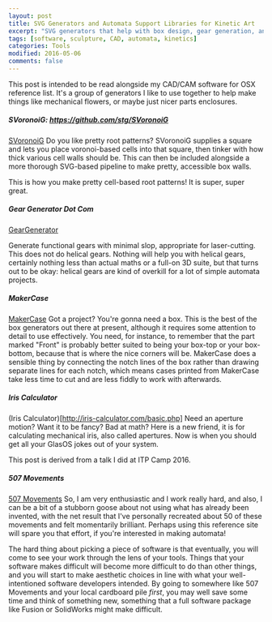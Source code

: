 ```yaml
---
layout: post
title: SVG Generators and Automata Support Libraries for Kinetic Art
excerpt: "SVG generators that help with box design, gear generation, and how to think about making motion."
tags: [software, sculpture, CAD, automata, kinetics]
categories: Tools
modified: 2016-05-06
comments: false
---
```


This post is intended to be read alongside my CAD/CAM software for OSX reference list. It's a group of generators I like to use together to help make things like mechanical flowers, or maybe just nicer parts enclosures.

##### SVoronoiG: https://github.com/stg/SVoronoiG
[SVoronoiG](https://github.com/stg/SVoronoiG)
Do you like pretty root patterns? SVoronoiG supplies a square and lets you place voronoi-based cells into that square, then tinker with how thick various cell walls should be. This can then be included alongside a more thorough SVG-based pipeline to make pretty, accessible box walls. 

This is how you make pretty cell-based root patterns! It is super, super great.

##### Gear Generator Dot Com
[GearGenerator](geargenerator.com/#144,144,72,6,1,0,15355.500000006388,3,1,8,2,4,27,-90,0,0,13,3.25,4,27,-90,0,0,13,3.25,4,27,8,0,0,2,1104)

Generate functional gears with minimal slop, appropriate for laser-cutting. This does not do helical gears. Nothing will help you with helical gears, certainly nothing less than actual maths or a full-on 3D suite, but that turns out to be okay: helical gears are kind of overkill for a lot of simple automata projects.

##### MakerCase
[MakerCase](http://www.makercase.com/)
Got a project? You're gonna need a box. This is the best of the box generators out there at present, although it requires some attention to detail to use effectively. You need, for instance, to remember that the part marked "Front" is probably better suited to being your box-top or your box-bottom, because that is where the nice corners will be. MakerCase does a sensible thing by connecting the notch lines of the box rather than drawing separate lines for each notch, which means cases printed from MakerCase take less time to cut and are less fiddly to work with afterwards.

##### Iris Calculator
(Iris Calculator)[http://iris-calculator.com/basic.php] Need an aperture motion? Want it to be fancy? Bad at math? Here is a new friend, it is for calculating mechanical iris, also called apertures. Now is when you should get all your GlasOS jokes out of your system.

This post is derived from a talk I did at ITP Camp 2016.

##### 507 Movements
[507 Movements](http://507movements.com/)
So, I am very enthusiastic and I work really hard, and also, I can be a bit of a stubborn goose about not using what has already been invented, with the net result that I've personally recreated about 50 of these movements and felt momentarily brilliant. Perhaps using this reference site will spare you that effort, if you're interested in making automata! 

The hard thing about picking a piece of software is that eventually, you will come to see your work through the lens of your tools. Things that your software makes difficult will become more difficult to do than other things, and you will start to make aesthetic choices in line with what your well-intentioned software developers intended. By going to somewhere like 507 Movements and your local cardboard pile _first_, you may well save some time and think of something new, something that a full software package like Fusion or SolidWorks might make difficult.